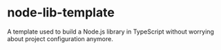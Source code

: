 # node-lib-template
A template used to build a Node.js library in TypeScript without worrying about project configuration anymore.
